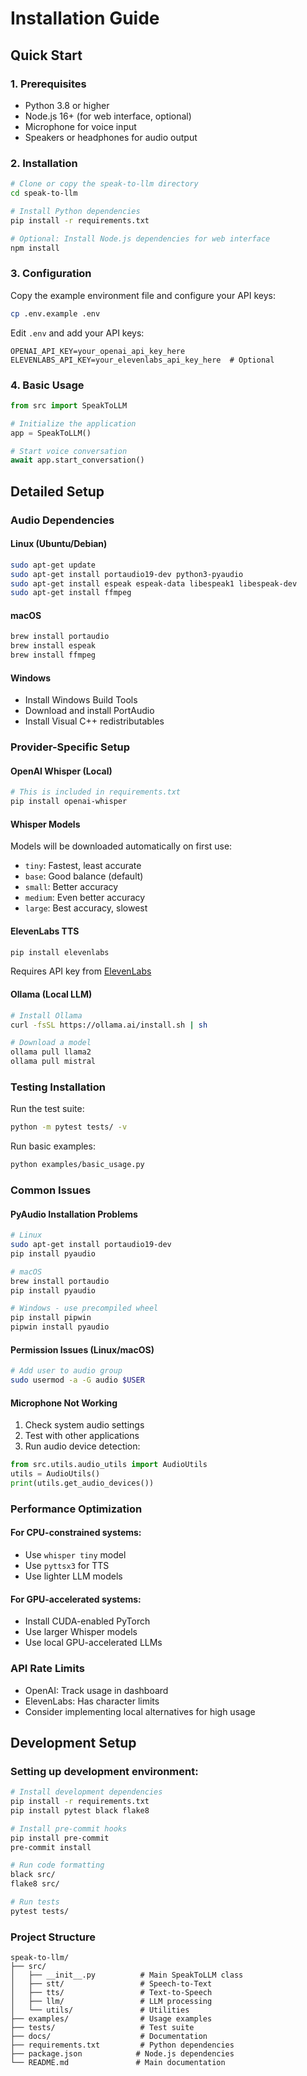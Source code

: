 # Installation Guide

## Quick Start

### 1. Prerequisites

- Python 3.8 or higher
- Node.js 16+ (for web interface, optional)
- Microphone for voice input
- Speakers or headphones for audio output

### 2. Installation

```bash
# Clone or copy the speak-to-llm directory
cd speak-to-llm

# Install Python dependencies
pip install -r requirements.txt

# Optional: Install Node.js dependencies for web interface
npm install
```

### 3. Configuration

Copy the example environment file and configure your API keys:

```bash
cp .env.example .env
```

Edit `.env` and add your API keys:

```env
OPENAI_API_KEY=your_openai_api_key_here
ELEVENLABS_API_KEY=your_elevenlabs_api_key_here  # Optional
```

### 4. Basic Usage

```python
from src import SpeakToLLM

# Initialize the application
app = SpeakToLLM()

# Start voice conversation
await app.start_conversation()
```

## Detailed Setup

### Audio Dependencies

#### Linux (Ubuntu/Debian)
```bash
sudo apt-get update
sudo apt-get install portaudio19-dev python3-pyaudio
sudo apt-get install espeak espeak-data libespeak1 libespeak-dev
sudo apt-get install ffmpeg
```

#### macOS
```bash
brew install portaudio
brew install espeak
brew install ffmpeg
```

#### Windows
- Install Windows Build Tools
- Download and install PortAudio
- Install Visual C++ redistributables

### Provider-Specific Setup

#### OpenAI Whisper (Local)
```bash
# This is included in requirements.txt
pip install openai-whisper
```

#### Whisper Models
Models will be downloaded automatically on first use:
- `tiny`: Fastest, least accurate
- `base`: Good balance (default)
- `small`: Better accuracy
- `medium`: Even better accuracy
- `large`: Best accuracy, slowest

#### ElevenLabs TTS
```bash
pip install elevenlabs
```
Requires API key from [ElevenLabs](https://elevenlabs.io/)

#### Ollama (Local LLM)
```bash
# Install Ollama
curl -fsSL https://ollama.ai/install.sh | sh

# Download a model
ollama pull llama2
ollama pull mistral
```

### Testing Installation

Run the test suite:
```bash
python -m pytest tests/ -v
```

Run basic examples:
```bash
python examples/basic_usage.py
```

### Common Issues

#### PyAudio Installation Problems
```bash
# Linux
sudo apt-get install portaudio19-dev
pip install pyaudio

# macOS
brew install portaudio
pip install pyaudio

# Windows - use precompiled wheel
pip install pipwin
pipwin install pyaudio
```

#### Permission Issues (Linux/macOS)
```bash
# Add user to audio group
sudo usermod -a -G audio $USER
```

#### Microphone Not Working
1. Check system audio settings
2. Test with other applications
3. Run audio device detection:
```python
from src.utils.audio_utils import AudioUtils
utils = AudioUtils()
print(utils.get_audio_devices())
```

### Performance Optimization

#### For CPU-constrained systems:
- Use `whisper tiny` model
- Use `pyttsx3` for TTS
- Use lighter LLM models

#### For GPU-accelerated systems:
- Install CUDA-enabled PyTorch
- Use larger Whisper models
- Use local GPU-accelerated LLMs

### API Rate Limits

- OpenAI: Track usage in dashboard
- ElevenLabs: Has character limits
- Consider implementing local alternatives for high usage

## Development Setup

### Setting up development environment:

```bash
# Install development dependencies
pip install -r requirements.txt
pip install pytest black flake8

# Install pre-commit hooks
pip install pre-commit
pre-commit install

# Run code formatting
black src/
flake8 src/

# Run tests
pytest tests/
```

### Project Structure

```
speak-to-llm/
├── src/
│   ├── __init__.py          # Main SpeakToLLM class
│   ├── stt/                 # Speech-to-Text
│   ├── tts/                 # Text-to-Speech  
│   ├── llm/                 # LLM processing
│   └── utils/               # Utilities
├── examples/                # Usage examples
├── tests/                   # Test suite
├── docs/                    # Documentation
├── requirements.txt         # Python dependencies
├── package.json            # Node.js dependencies
└── README.md               # Main documentation
```